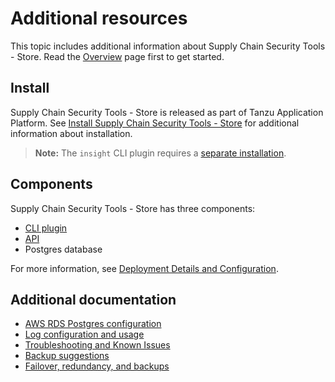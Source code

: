 # Additional resources

This topic includes additional information about Supply Chain Security Tools - Store. Read the [Overview](overview.md) page first to get started.

## <a id='install'></a>Install

Supply Chain Security Tools - Store is released as part of Tanzu Application Platform. See [Install Supply Chain Security Tools - Store](install-scst-store.md) for additional information about installation.

>**Note:** The `insight` CLI plugin requires a [separate installation](cli_installation.md).

## <a id='components'></a>Components

Supply Chain Security Tools - Store has three components:

- [CLI plugin](cli_installation.md)
- [API](api.md)
- Postgres database

For more information, see [Deployment Details and Configuration](deployment_details.md).

## <a id='additional-info'></a>Additional documentation

- <a id='aws-rds'></a>[AWS RDS Postgres configuration](use_aws_rds.md)
- <a id='audit'></a>[Log configuration and usage](logs.md)
- <a id='known-issues'></a>[Troubleshooting and Known Issues](known_issues.md)
- <a id='backup'></a>[Backup suggestions](backups.md)
- <a id='fail-red'></a>[Failover, redundancy, and backups](failover.md)
